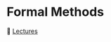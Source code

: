 # Formal Methods
🔖 [Lectures](https://github.com/ioanachelaru/Software-Engineering-Masters/tree/master/Formal%20Methods/Lectures)
